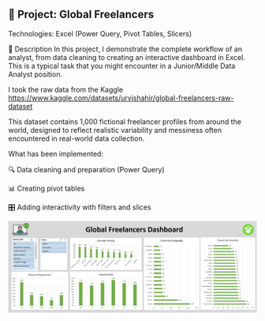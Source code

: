 ## 🧠 Project: Global Freelancers
Technologies: Excel (Power Query, Pivot Tables, Slicers)

📌 Description
In this project, I demonstrate the complete workflow of an analyst, from data cleaning to creating an interactive dashboard in Excel. 
This is a typical task that you might encounter in a Junior/Middle Data Analyst position.

 I took the raw data from the Kaggle https://www.kaggle.com/datasets/urvishahir/global-freelancers-raw-dataset 

 This dataset contains 1,000 fictional freelancer profiles from around the world, 
 designed to reflect realistic variability and messiness often encountered in real-world data collection.

 What has been implemented:

🔍 Data cleaning and preparation (Power Query)

📊 Creating pivot tables

🎛️ Adding interactivity with filters and slices

![Dashboard Preview](https://github.com/VasylBihari/Excel-Training-and-Learning/blob/main/Global-Freeelancers-Project/Global_Freelancers_Dashboard.jpg)


